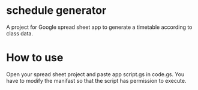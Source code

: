 # schedule generator
 A project for Google spread sheet app to generate a timetable according to class data.


 # How to use

 Open your spread sheet project and paste app script.gs in code.gs. You have to modify the manifast so that the script has permission to execute.
